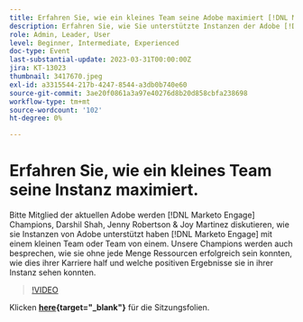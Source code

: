 ```yaml
---
title: Erfahren Sie, wie ein kleines Team seine Adobe maximiert [!DNL Marketo Engage] instance
description: Erfahren Sie, wie Sie unterstützte Instanzen der Adobe [!DNL Marketo Engage] mit einem kleinen Team oder Team von einem.
role: Admin, Leader, User
level: Beginner, Intermediate, Experienced
doc-type: Event
last-substantial-update: 2023-03-31T00:00:00Z
jira: KT-13023
thumbnail: 3417670.jpeg
exl-id: a3315544-217b-4247-8544-a3db0b740e60
source-git-commit: 3ae20f0861a3a97e40276d8b20d858cbfa238698
workflow-type: tm+mt
source-wordcount: '102'
ht-degree: 0%

---
```


# Erfahren Sie, wie ein kleines Team seine Instanz maximiert.

Bitte Mitglied der aktuellen Adobe werden [!DNL Marketo Engage] Champions, Darshil Shah, Jenny Robertson &amp; Joy Martinez diskutieren, wie sie Instanzen von Adobe unterstützt haben [!DNL Marketo Engage] mit einem kleinen Team oder Team von einem. Unsere Champions werden auch besprechen, wie sie ohne jede Menge Ressourcen erfolgreich sein konnten, wie dies ihrer Karriere half und welche positiven Ergebnisse sie in ihrer Instanz sehen konnten.

>[!VIDEO](https://video.tv.adobe.com/v/3417670/?quality=12&learn=on)

Klicken **[here](assets/small-team-instance.pdf){target="_blank"}** für die Sitzungsfolien.
